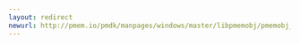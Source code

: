 ```yaml
---
layout: redirect
newurl: http://pmem.io/pmdk/manpages/windows/master/libpmemobj/pmemobj_mutex_zero.3.html
---
```

